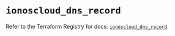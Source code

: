 # `ionoscloud_dns_record`

Refer to the Terraform Registry for docs: [`ionoscloud_dns_record`](https://registry.terraform.io/providers/ionos-cloud/ionoscloud/6.6.2/docs/resources/dns_record).
